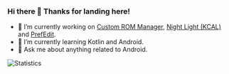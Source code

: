 ### Hi there 👋 Thanks for landing here!
- 🔭 I’m currently working on [Custom ROM Manager](https://play.google.com/store/apps/details?id=com.corphish.customrommanager.free), [Night Light (KCAL)](https://play.google.com/store/apps/details?id=com.corphish.nightlight.generic) and [PrefEdit](https://play.google.com/store/apps/details?id=com.corphish.prefedit).
- 🌱 I’m currently learning Kotlin and Android.
- 💬 Ask me about anything related to Android.

![Statistics](https://github-readme-stats.vercel.app/api?username=corphish&hide=stars,contribs&count_private=true&show_icons=true)

<!--
**corphish/corphish** is a ✨ _special_ ✨ repository because its `README.md` (this file) appears on your GitHub profile.

Here are some ideas to get you started:


- 👯 I’m looking to collaborate on ...
- 🤔 I’m looking for help with ...

- 📫 How to reach me: ...
- 😄 Pronouns: ...
- ⚡ Fun fact: ...
-->
